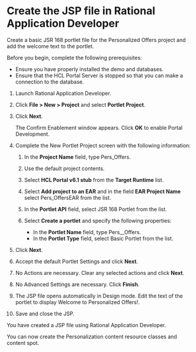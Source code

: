# Create the JSP file in Rational Application Developer

Create a basic JSR 168 portlet file for the Personalized Offers project and add the welcome text to the portlet.

Before you begin, complete the following prerequisites:

-   Ensure you have properly installed the demo and databases.
-   Ensure that the HCL Portal Server is stopped so that you can make a connection to the database.

1.  Launch Rational Application Developer.

2.  Click **File > New > Project** and select **Portlet Project**.

3.  Click **Next**.

    The Confirm Enablement window appears. Click **OK** to enable Portal Development.

4.  Complete the New Portlet Project screen with the following information:

    1.  In the **Project Name** field, type Pers\_Offers.

    2.  Use the default project contents.

    3.  Select **HCL Portal v6.1 stub** from the **Target Runtime** list.

    4.  Select **Add project to an EAR** and in the field **EAR Project Name** select Pers\_OffersEAR from the list.

    5.  In the **Portlet API** field, select JSR 168 Portlet from the list.

    6.  Select **Create a portlet** and specify the following properties:

        -   In the **Portlet Name** field, type Pers__Offers.
        -   In the **Portlet Type** field, select Basic Portlet from the list.
5.  Click **Next**.

6.  Accept the default Portlet Settings and click **Next**.

7.  No Actions are necessary. Clear any selected actions and click **Next**.

8.  No Advanced Settings are necessary. Click **Finish**.

9.  The JSP file opens automatically in Design mode. Edit the text of the portlet to display Welcome to Personalized Offers!.

10. Save and close the JSP.


You have created a JSP file using Rational Application Developer.

You can now create the Personalization content resource classes and content spot.



